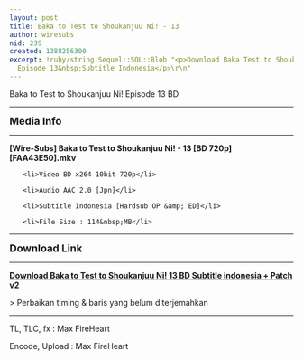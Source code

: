 ```yaml
---
layout: post
title: Baka to Test to Shoukanjuu Ni! - 13
author: wiresubs
nid: 239
created: 1388256300
excerpt: !ruby/string:Sequel::SQL::Blob "<p>Download Baka Test to Shoukanjuu Ni! BD
  Episode 13&nbsp;Subtitle Indonesia</p>\r\n"
---
```

<p class="rtecenter">Baka to Test to Shoukanjuu Ni! Episode 13 BD</p>

<div>
<hr />
<p><strong><span style="font-size:18px">Media Info</span></strong></p>

<hr />
<p><strong>[Wire-Subs] Baka to Test to Shoukanjuu Ni! - 13&nbsp;[BD 720p][FAA43E50</strong><strong>].mkv</strong></p>

<ul>
	<li>Video BD x264 10bit 720p</li>
	<li>Audio AAC 2.0 [Jpn]</li>
	<li>Subtitle Indonesia [Hardsub OP &amp; ED]</li>
	<li>File Size : 114&nbsp;MB</li>
</ul>

<hr />
<p><span style="font-size:18px"><strong>Download Link</strong></span></p>

<hr />
<p><strong><a href="http://d.wire-subs.com/1cxfx19" target="_blank">Download Baka to Test to Shoukanjuu Ni! 13&nbsp;BD Subtitle indonesia + Patch v2</a></strong></p>
&gt; Perbaikan timing &amp; baris yang belum diterjemahkan

<hr />
<p>TL, TLC, fx&nbsp;: Max FireHeart<br />
Encode, Upload : Max FireHeart</p>
</div>
